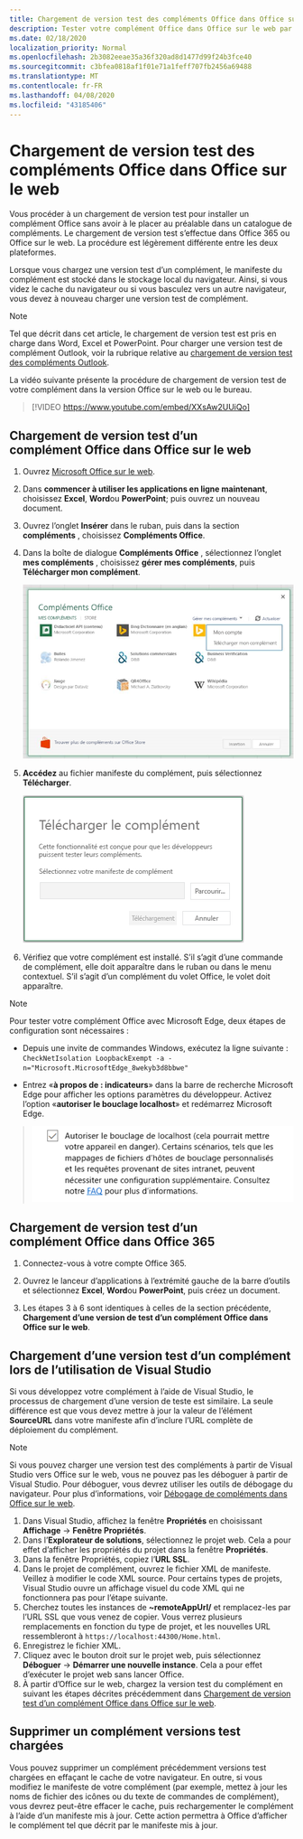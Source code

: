 ```yaml
---
title: Chargement de version test des compléments Office dans Office sur le web
description: Tester votre complément Office dans Office sur le web par chargement de version test
ms.date: 02/18/2020
localization_priority: Normal
ms.openlocfilehash: 2b3082eeae35a36f320ad8d1477d99f24b3fce40
ms.sourcegitcommit: c3bfea0818af1f01e71a1feff707fb2456a69488
ms.translationtype: MT
ms.contentlocale: fr-FR
ms.lasthandoff: 04/08/2020
ms.locfileid: "43185406"
---
```

# <a name="sideload-office-add-ins-in-office-on-the-web-for-testing"></a>Chargement de version test des compléments Office dans Office sur le web

Vous procéder à un chargement de version test pour installer un complément Office sans avoir à le placer au préalable dans un catalogue de compléments. Le chargement de version test s’effectue dans Office 365 ou Office sur le web. La procédure est légèrement différente entre les deux plateformes.

Lorsque vous chargez une version test d’un complément, le manifeste du complément est stocké dans le stockage local du navigateur. Ainsi, si vous videz le cache du navigateur ou si vous basculez vers un autre navigateur, vous devez à nouveau charger une version test de complément.

> [!NOTE]
> Tel que décrit dans cet article, le chargement de version test est pris en charge dans Word, Excel et PowerPoint. Pour charger une version test de complément Outlook, voir la rubrique relative au [chargement de version test des compléments Outlook](../outlook/sideload-outlook-add-ins-for-testing.md).

La vidéo suivante présente la procédure de chargement de version test de votre complément dans la version Office sur le web ou le bureau.

> [!VIDEO https://www.youtube.com/embed/XXsAw2UUiQo]

## <a name="sideload-an-office-add-in-in-office-on-the-web"></a>Chargement de version test d’un complément Office dans Office sur le web

1. Ouvrez [Microsoft Office sur le web](https://office.live.com/).

2. Dans **commencer à utiliser les applications en ligne maintenant**, choisissez **Excel**, **Word**ou **PowerPoint**; puis ouvrez un nouveau document.

3. Ouvrez l’onglet **Insérer** dans le ruban, puis dans la section **compléments** , choisissez **Compléments Office**.

4. Dans la boîte de dialogue **Compléments Office** , sélectionnez l’onglet **mes compléments** , choisissez **gérer mes compléments**, puis **Télécharger mon complément**.

    ![Boîte de dialogue Compléments Office avec une liste déroulante dans le coin supérieur droit indiquant « Gérer mes compléments » et une autre liste déroulante sous cette dernière avec l’option « Charger mon complément »](../images/office-add-ins-my-account.png)

5. **Accédez** au fichier manifeste du complément, puis sélectionnez **Télécharger**.

    ![Boîte de dialogue de téléchargement de complément avec des boutons pour parcourir, télécharger et annuler.](../images/upload-add-in.png)

6. Vérifiez que votre complément est installé. S’il s’agit d’une commande de complément, elle doit apparaître dans le ruban ou dans le menu contextuel. S’il s’agit d’un complément du volet Office, le volet doit apparaître.

> [!NOTE]
>Pour tester votre complément Office avec Microsoft Edge, deux étapes de configuration sont nécessaires : 
>
> - Depuis une invite de commandes Windows, exécutez la ligne suivante : `CheckNetIsolation LoopbackExempt -a -n="Microsoft.MicrosoftEdge_8wekyb3d8bbwe"`
>
> - Entrez «**à propos de : indicateurs**» dans la barre de recherche Microsoft Edge pour afficher les options paramètres du développeur.  Activez l’option «**autoriser le bouclage localhost**» et redémarrez Microsoft Edge.

>    ![Option Autoriser le bouclage localhost de Microsoft Edge cochée.](../images/allow-localhost-loopback.png)

## <a name="sideload-an-office-add-in-in-office-365"></a>Chargement de version test d’un complément Office dans Office 365

1. Connectez-vous à votre compte Office 365.

2. Ouvrez le lanceur d’applications à l’extrémité gauche de la barre d’outils et sélectionnez **Excel**, **Word**ou **PowerPoint**, puis créez un document.

3. Les étapes 3 à 6 sont identiques à celles de la section précédente, **Chargement d’une version de test d’un complément Office dans Office sur le web**.

## <a name="sideload-an-add-in-when-using-visual-studio"></a>Chargement d’une version test d’un complément lors de l’utilisation de Visual Studio

Si vous développez votre complément à l’aide de Visual Studio, le processus de chargement d’une version de teste est similaire. La seule différence est que vous devez mettre à jour la valeur de l’élément **SourceURL** dans votre manifeste afin d’inclure l’URL complète de déploiement du complément.

> [!NOTE]
> Si vous pouvez charger une version test des compléments à partir de Visual Studio vers Office sur le web, vous ne pouvez pas les déboguer à partir de Visual Studio. Pour déboguer, vous devrez utiliser les outils de débogage du navigateur. Pour plus d’informations, voir [Débogage de compléments dans Office sur le web](debug-add-ins-in-office-online.md).

1. Dans Visual Studio, affichez la fenêtre **Propriétés** en choisissant **Affichage** -> **Fenêtre Propriétés**.
2. Dans l’**Explorateur de solutions**, sélectionnez le projet web. Cela a pour effet d’afficher les propriétés du projet dans la fenêtre **Propriétés**.
3. Dans la fenêtre Propriétés, copiez l’**URL SSL**.
4. Dans le projet de complément, ouvrez le fichier XML de manifeste. Veillez à modifier le code XML source. Pour certains types de projets, Visual Studio ouvre un affichage visuel du code XML qui ne fonctionnera pas pour l’étape suivante.
5. Cherchez toutes les instances de **~remoteAppUrl/** et remplacez-les par l’URL SSL que vous venez de copier. Vous verrez plusieurs remplacements en fonction du type de projet, et les nouvelles URL ressembleront à `https://localhost:44300/Home.html`.
6. Enregistrez le fichier XML.
7. Cliquez avec le bouton droit sur le projet web, puis sélectionnez **Déboguer** -> **Démarrer une nouvelle instance**. Cela a pour effet d’exécuter le projet web sans lancer Office.
8. À partir d’Office sur le web, chargez la version test du complément en suivant les étapes décrites précédemment dans [Chargement de version test d’un complément Office dans Office sur le web](#sideload-an-office-add-in-in-office-on-the-web).

## <a name="remove-a-sideloaded-add-in"></a>Supprimer un complément versions test chargées

Vous pouvez supprimer un complément précédemment versions test chargées en effaçant le cache de votre navigateur. En outre, si vous modifiez le manifeste de votre complément (par exemple, mettez à jour les noms de fichier des icônes ou du texte de commandes de complément), vous devrez peut-être effacer le cache, puis rechargementer le complément à l’aide d’un manifeste mis à jour. Cette action permettra à Office d’afficher le complément tel que décrit par le manifeste mis à jour.
